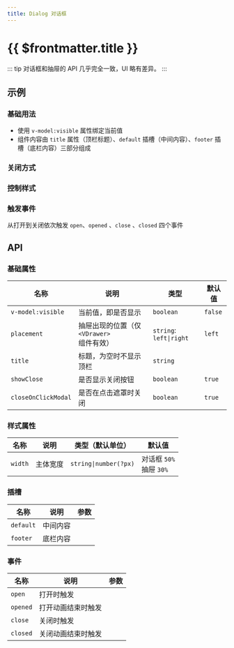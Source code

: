 ```yaml
---
title: Dialog 对话框
---
```


<script setup>
import { useRoute } from 'vitepress';
const isDrawer = useRoute().path.includes('drawer')
</script>

# {{ $frontmatter.title }}

::: tip
对话框和抽屉的 API 几乎完全一致，UI 略有差异。
:::

## 示例

<!--@include: @/component/@parts/demo-component.md-->

### 基础用法

- 使用 `v-model:visible` 属性绑定当前值
- 组件内容由 `title` 属性（顶栏标题）、`default` 插槽（中间内容）、`footer` 插槽（底栏内容）三部分组成

<preview path="@docs/component/dialog/demos/basic.vue"></preview>

<!-- 抽屉出现位置 -->

<template v-if="isDrawer">

### 出现位置

<preview path="@docs/component/dialog/demos/placement.vue"></preview>

</template>

### 关闭方式

<preview path="@docs/component/dialog/demos/close.vue"></preview>

### 控制样式

<!--@include: @/component/@parts/api-style.md-->

<preview path="@docs/component/dialog/demos/style.vue"></preview>

### 触发事件

从打开到关闭依次触发 `open`、`opened` 、`close` 、`closed` 四个事件

<preview path="@docs/component/dialog/demos/event.vue"></preview>

## API

### 基础属性

| 名称                | 说明                                      | 类型                    | 默认值  |
| ------------------- | ----------------------------------------- | ----------------------- | ------- |
| `v-model:visible`   | 当前值，即是否显示                        | `boolean`               | `false` |
| `placement`         | 抽屉出现的位置（仅 `<VDrawer>` 组件有效） | `string`: `left\|right` | `left`  |
| `title`             | 标题，为空时不显示顶栏                    | `string`                |         |
| `showClose`         | 是否显示关闭按钮                          | `boolean`               | `true`  |
| `closeOnClickModal` | 是否在点击遮罩时关闭                      | `boolean`               | `true`  |

### 样式属性

<!--@include: @/component/@parts/api-style.md-->

| 名称    | 说明     | 类型（默认单位）      | 默认值                       |
| ------- | -------- | --------------------- | ---------------------------- |
| `width` | 主体宽度 | `string\|number(?px)` | 对话框 `50%` <br> 抽屉 `30%` |

### 插槽

| 名称      | 说明     | 参数 |
| --------- | -------- | ---- |
| `default` | 中间内容 |      |
| `footer`  | 底栏内容 |      |

### 事件

| 名称     | 说明               | 参数 |
| -------- | ------------------ | ---- |
| `open`   | 打开时触发         |      |
| `opened` | 打开动画结束时触发 |      |
| `close`  | 关闭时触发         |      |
| `closed` | 关闭动画结束时触发 |      |
